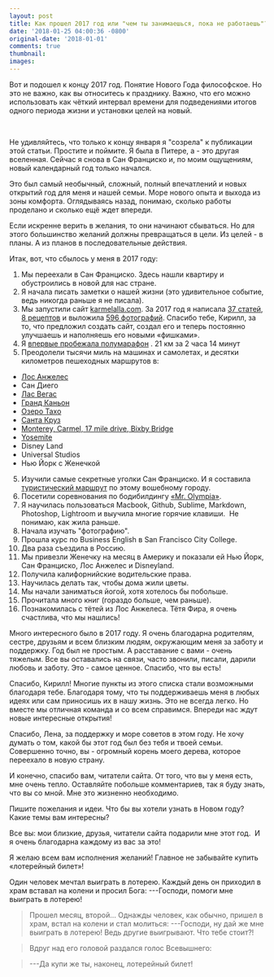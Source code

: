 ```yaml
---
layout: post
title: Как прошел 2017 год или "чем ты занимаешься, пока не работаешь"?
date: '2018-01-25 04:00:36 -0800'
original-date: '2018-01-01'
comments: true
thumbnail:
images:
---
```



Вот и подошел к концу 2017 год. Понятие Нового Года философское. Но это не важно, как вы относитесь к празднику. Важно, что его можно использовать как чёткий интервал времени для подведениями итогов одного периода жизни и установки целей на новый.
<!--separate--> 

Не удивляйтесь, что только к концу января я "созрела" к публикации этой статьи. Простите и поймите. Я была в Питере, а - это другая вселенная. Сейчас я снова в Сан Франциско и, по моим ощущениям, новый календарный год только начался.

Это был самый необычный, сложный, полный впечатлений и новых открытий год для меня и нашей семьи. Море нового опыта и выхода из зоны комфорта. Оглядываясь назад, понимаю, сколько работы проделано и сколько ещё ждет впереди.

Если искренне верить в желания, то они начинают сбываться. Но для этого большинство желаний должны превращаться в цели. Из целей - в планы. А из планов в последовательные действия.

Итак, вот, что сбылось у меня в 2017 году:

1. Мы переехали в Сан Франциско. Здесь нашли квартиру и обустроились в новой для нас стране.
2. Я начала писать заметки о нашей жизни (это удивительное событие, ведь никогда раньше я не писала).
3. Мы запустили сайт <a href="http://karmelalla.com/">karmelalla.com</a>. За 2017 год я написала <a href="http://karmelalla.com/">37 статей</a>, <a href="http://karmelalla.com/cooking/">8 рецептов</a> и выложила <a href="http://karmelalla.com/gallery/">596 фотографий</a>. Спасибо тебе, Кирилл, за то, что предложил создать сайт, создал его и теперь постоянно улучшаешь и наполняешь его новыми «фишками».
4. Я <a href="http://karmelalla.com/first-half-marathon">впервые пробежала полумарафон</a> . 21 км за 2 часа 14 минут
5. Преодолели тысячи миль на машинах и самолетах, и десятки километров пешеходных маршрутов в:
* <a href="http://karmelalla.com/2017/04/12/los-angeles-p1.html">Лос Анжелес</a>
* Сан Диего
* <a href="http://karmelalla.com/olympia-grand-canyon">Лас Вегас</a>
* <a href="http://karmelalla.com/olympia-grand-canyon">Гранд Каньон</a>
* <a href="http://karmelalla.com/2017/07/02/lake-tahoe.html">Озеро Тахо</a>
* <a href="/jekyll/update/2017/01/30/santa-cruz-weekend.html">Санта Круз</a>
* <a href="http://karmelalla.com/jekyll/update/2017/03/21/monterey-carmel.html">Monterey, Carmel, 17 mile drive, Bixby Bridge</a>
* <a href="http://karmelalla.com/yosemite">Yosemite</a>
* Disney Land
* Universal Studios
* Нью Йорк с Женечкой
5. Изучили самые секретные уголки Сан Франциско. И я составила <a href="http://karmelalla.com/2017/05/01/guests.html">туристический маршрут</a> по этому вошебному городу.
6. Посетили соревнования по бодибилдингу <a href="http://karmelalla.com/olympia-grand-canyon">«Mr. Olympia»</a>.
7. Я научилась пользоваться Macbook, Github, Sublime, Markdown, Photoshop, Lightroom и выучила многие горячие клавиши.  Не понимаю, как жила раньше.
8. Начала изучать "фотографию".
9. Прошла курс по Business English в San Francisco City College.
10. Два раза съездила в Россию.
11. Мы привезли Женечку на месяц в Америку и показали ей Нью Йорк, Сан Франциско, Лос Анжелес и Disneyland.
12. Получила калифорнийские водительские права.
13. Научилась делать так, чтобы дома жили цветы.
14. Мы начали заниматься йогой, хотя хотелось бы побольше.
15. Прочитала много книг (гораздо больше, чем раньше).
16. Познакомилась с тётей из Лос Анжелеса. Тётя Фира, я очень счастлива, что мы нашлись!

Много интересного было в 2017 году. Я очень благодарна родителям, сестре, друзьям и всем близким людям, окружающим меня за заботу и поддержку. Год был не простым. А расставание с вами - очень тяжелым. Все вы оставались на связи, часто звонили, писали, дарили любовь и заботу. Это - самое ценное. Спасибо, что вы есть!

Спасибо, Кирилл! Многие пункты из этого списка стали возможными благодаря тебе. Благодаря тому, что ты поддерживаешь меня в любых идеях или сам приносишь их в нашу жизнь. Это не всегда легко. Но вместе мы отличная команда и со всем справимся. Впереди нас ждут новые интересные открытия!

Спасибо, Лена, за поддержку и море советов в этом году. Не хочу думать о том, какой бы этот год был без тебя и твоей семьи. Совершенно точно, вы - огромный корень моего дерева, которое переехало в новую страну.

И конечно,  спасибо вам, читатели сайта. От того, что вы у меня есть, мне очень тепло. Оставляйте побольше комментариев, так я буду знать, что вы со мной. Мне это жизненно необходимо.

Пишите пожелания и идеи. Что бы вы хотели узнать в Новом году? Какие темы вам интересны?

Все вы: мои близкие, друзья, читатели сайта подарили мне этот год.  И я очень благодарна каждому из вас за это!

Я желаю всем вам исполнения желаний! Главное не забывайте купить «лотерейный билет»!

>
Один человек мечтал выиграть в лотерею. Каждый день он приходил в храм вставал на колени и просил Бога:
---Господи, помоги мне выиграть в лотерею!

>Прошел месяц, второй… Однажды человек, как обычно, пришел в храм, встал на колени и стал молиться:
---Господи, ну дай же мне выиграть в лотерею! Ведь другие выигрывают. Что тебе стоит?!

> Вдруг над его головой раздался голос Всевышнего:

> ---Да купи же ты, наконец, лотерейный билет!

<!--{% include image src="" %}-->
